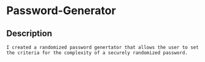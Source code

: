 # Password-Generator


## Description

```
I created a randomized password genertator that allows the user to set the criteria for the complexity of a securely randomized password.
```

